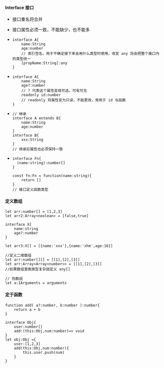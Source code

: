 #### Interface 接口

- 接口重名将合并

- 接口属性必须一致，不能缺少，也不能多

- ```tsx
  interface A{
      name:String
      age:number
      // 索引签名，用于不确定接下来会用什么类型时使用，改变 any 将会把整个接口内的类型统一
      [propName:String]:any
  }
  ```

- ```tsx
  interface A{
      name:String
      age?:number
      // ? 代表这个属性变成可选，可有可无
      readonly id:number
      // readonly 将属性变为只读，不能更改，常用于 id 与函数
  }
  ```

- ```tsx
  // 继承
  interface A entends B{
      name:String
      age:number
  }
  interface B{
      xxx:String
  }
  // 继承后属性也必须保持一致
  ```

- ```tsx
  interface Fn{
  	(name:string):number[]
  }
  
  const fn:Fn = function(name:string){
      return []
  }
  // 接口定义函数类型
  ```

  

#### 定义数组

```tsx
let arr:number[] = [1,2,3]
let arr2:Array<noolean> = [false,true]

interface X{
    name:string
    age?:number
}

let arr3:X[] = [{name:'xxx'},{name:'xhm',age:16}]

//定义二维数组
let arr:number[][] = [[1],[2],[3]]
let arr:Array<Array<number>> = [[1],[2],[3]]
//如果数组里面类型复杂就定义 any[]

// 伪数组
let a:IArguments = arguments
```



#### 定于函数

```tsx
function add( a?:number, b:number ):number{
    return a + b
}

interface Obj{
    user:number[]
    add:(this:Obj,num:number)=> void
}
let obj:Obj ={
    user:[1,2,3]
    add(this:Obj,num:number){
        this.user.push(num)
    }
}
```

